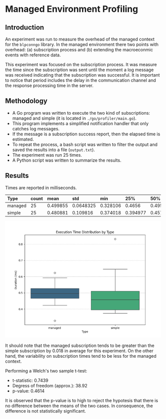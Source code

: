 # Managed Environment Profiling

Introduction
------------

An experiment was run to measure the overhead of the managed context for
the `blpconngo` library. In the managed environment there two points
with overhead: (a) subscription process and (b) extending the
macroeconmic events with reference data.

This experiment was focused on the subscription process. It was measure
the time since the subscription was sent until the moment a log message
was received indicating that the subscription was successful. It is
important to notice that period includes the delay in the communication
channel and the response processing time in the server.

Methodology
-----------

* A Go program was written to execute the two kind of subscriptions:
  managed and simple (it is located in `./go/profiler/main.go`).
* This program implements a simplified notification handler that only
  catches log messages.
* If the message is a subscription success report, then the elapsed time
  is estimated.
* To repeat the process, a bash script was written to filter the output
  and saved the results into a file (`output.txt`).
* The experiment was run 25 times.
* A Python script was written to summarize the results.

Results
-------

Times are reported in milliseconds.

| Type    | count   | mean     | std       | min      | 25%      | 50%      | 75%      | max      |
|:--------|:--------|:---------|:----------|:---------|:---------|:---------|:---------|:---------|
| managed | 25      | 0.499855 | 0.0648325 | 0.328106 | 0.4656   | 0.495705 | 0.527442 | 0.623193 |
| simple  | 25      | 0.480881 | 0.109816  | 0.374018 | 0.394977 | 0.457602 | 0.510921 | 0.831958 |

![Boxplots](boxplot_duration.png)

It should note that the managed subscription tends to be greater than
the simple subscription by 0.018 in average for this experiment. On the
other hand, the variability on subscription times tend to be less for
the managed context.

Performing a Welch's two sample t-test:

- t-statistic: 0.7439
- Degress of freedom (approx.): 38.92
- p-value: 0.4614

It is observed that the p-value is to high to reject the hypotesis that
there is no difference between the means of the two cases. In
consequence, the difference is not statistically significant.


